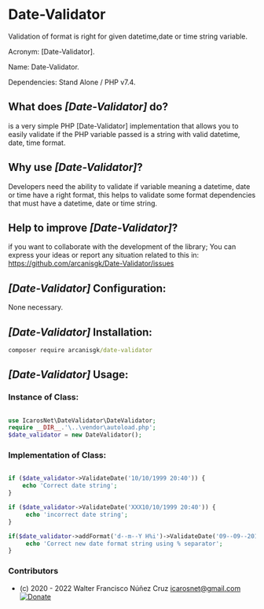 # Date-Validator

Validation of format is right for given datetime,date or time string variable.

Acronym: [Date-Validator].

Name: Date-Validator.

Dependencies: Stand Alone / PHP v7.4.

## What does *[Date-Validator]* do?

is a very simple PHP [Date-Validator] implementation that allows you to easily validate if the PHP variable passed is a string with valid datetime, date, time format.

## Why use *[Date-Validator]*?

Developers need the ability to validate if variable meaning a datetime, date or time have a right format, this helps to validate some format dependencies that must have a datetime, date or time string.

## Help to improve *[Date-Validator]*?

if you want to collaborate with the development of the library; You can express your ideas or report any situation related to this in:
https://github.com/arcanisgk/Date-Validator/issues

## *[Date-Validator]* Configuration:

None necessary.

## *[Date-Validator]* Installation:

```cmd
composer require arcanisgk/date-validator
```

## *[Date-Validator]* Usage:

### Instance of Class:

```php

use IcarosNet\DateValidator\DateValidator;
require __DIR__.'\..\vendor\autoload.php';
$date_validator = new DateValidator();

```

### Implementation of Class:

```php

if ($date_validator->ValidateDate('10/10/1999 20:40')) {
    echo 'Correct date string';
}

if ($date_validator->ValidateDate('XXX10/10/1999 20:40')) {
     echo 'incorrect date string';
}

if($date_validator->addFormat('d--m--Y H%i')->ValidateDate('09--09--2010 20%40')){
     echo 'Correct new date format string using % separator';
}

```

### Contributors

- (c) 2020 - 2022 Walter Francisco Núñez Cruz
  icarosnet@gmail.com [![Donate](https://img.shields.io/static/v1?label=Donate&message=PayPal.me/wnunez86&color=brightgreen)](https://www.paypal.me/wnunez86/4.99USD)

